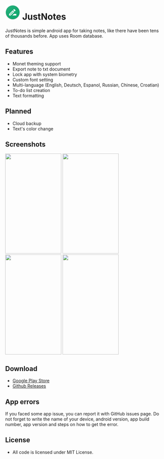 # ![App logo](app/src/main/res/mipmap-mdpi/ic_launcher.png) JustNotes


JustNotes is simple android app for taking notes, like there have been tens of thousands before. App uses Room database.

## Features
 - Monet theming support
 - Export note to txt document
 - Lock app with system biometry
 - Custom font setting
 - Multi-language (English, Deutsch, Espanol, Russian, Chinese, Croatian)
 - To-do list creation
 - Text formatting

## Planned
 - Cloud backup
 - Text's color change

## Screenshots
<img src="https://github.com/jjewuz/JustNotes/assets/53698992/614337f7-5fdd-4c44-a60d-ef3f8cf6b157" width="180" height="320" />
<img src="https://github.com/jjewuz/JustNotes/assets/53698992/9925b2e3-e2b7-410b-8368-9498ee20c306" width="180" height="320" />
<img src="https://github.com/jjewuz/JustNotes/assets/53698992/b384527e-d492-435d-9448-aa2768e44945" width="180" height="320" />
<img src="https://github.com/jjewuz/JustNotes/assets/53698992/3eef03af-a0fb-4b6c-af95-608a68ce5b55" width="180" height="320" />

## Download
 - [Google Play Store](https://play.google.com/store/apps/details?id=com.jjewuz.justnotes)
 - [Github Releases](https://github.com/jjewuz/JustNotes/releases)

## App errors
If you faced some app issue, you can report it with GitHub issues page. Do not forget to write the name of your device, android version, app build number, app version and steps on how to get the error.

## License
- All code is licensed under MIT License.
